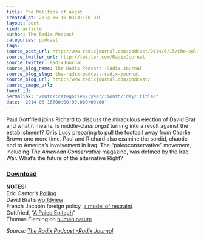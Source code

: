 ```yaml
---
title: The Politics of Angst
created_at: 2014-06-16 03:31:50 UTC
layout: post
kind: article
author: The Radix Podcast
categories: podcast
tags: 
source_post_url: http://www.radixjournal.com/podcast/2014/6/15/the-politics-of-angst
source_twitter_url: http://twitter.com/RadixJournal
source_twitter: RadixJournal
source_blog_name: The Radix Podcast -Radix Journal
source_blog_slug: the-radix-podcast-radix-journal
source_blog_url: http://www.radixjournal.com/podcast/
source_image_url: 
tweet_id: 
permalink: "/mntr/:categories/:year/:month/:day/:title/"
date: '2014-06-16T00:00:00.000+00:00'
---
```

<p>Paul Gottfried joins Richard to discuss the miraculous election of David Brat and what it means. Is middle-class <em>angst</em> turning into a revolt against the establishment? Or is Lucy preparing to pull the football away from Charlie Brown one more time. Paul and Richard also examine the sordid, chaotic end to America’s involvement in Iraq. The “paleoconservative” movement, including <em>The American Conservative</em> magazine, was defined by the Iraq War. What’s the future of the alternative Right? </p>



<h3 id="download0"><a href="https://soundcloud.com/vanguard-podcast/the-politics-of-angst">Download</a></h3>

<p><strong>NOTES:</strong> <br />
Eric Cantor’s <a href="http://www.nationaljournal.com/politics/eric-cantor-s-pollster-tries-to-explain-why-his-survey-showed-cantor-up-34-points-20140611">Polling</a> <br />
David Brat’s <a href="http://www.huffingtonpost.com/2014/06/11/david-brat-hitler_n_5485103.html">worldview</a> <br />
French Jacobin foreign policy, <a href="http://en.wikipedia.org/wiki/Left-wing_nationalism">a model of restraint</a> <br />
Gottfried, “<a href="http://takimag.com/article/a_paleo_epitaph/print#axzz34lbw4KCi">A Paleo Epitaph</a>" <br />
Thomas Fleming on <a href="https://www.chroniclesmagazine.org/back-to-the-stone-age-iii--natural-men-a/">human nature</a></p><div class="">
    <i>Source: <a href="http://www.radixjournal.com/podcast/">The Radix Podcast -Radix Journal</a></i>
</div>
